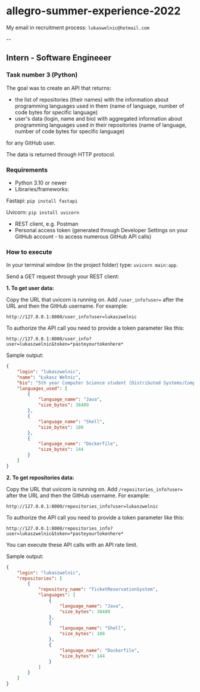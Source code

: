 # allegro-summer-experience-2022
My email in recruitment process: `lukaswelnic@hotmail.com`

--

## Intern - Software Engineeer

### Task number 3 (Python)

The goal was to create an API that returns:

- the list of repositories (their names) with the information about programming languages used in them (name of language, number of code bytes for specific language)
- user's data (login, name and bio) with aggregated information about programming languages used in their repositories (name of language, number of code bytes for specific language)

for any GitHub user.

The data is returned through HTTP protocol.

### Requirements

- Python 3.10 or newer
- Libraries/frameworks:

Fastapi: `pip install fastapi`

Uvicorn: `pip install uvicorn`

- REST client, e.g. Postman
- Personal access token (generated through Developer Settings on your GitHub account - to access numerous GitHub API calls)

### How to execute

In your terminal window (in the project folder) type: `uvicorn main:app`.

Send a GET request through your REST client:

**1. To get user data:**

Copy the URL that uvicorn is running on. Add `/user_info?user=` after the URL and then the GitHub username. For example:

`http://127.0.0.1:8000/user_info?user=lukaszwelnic`

To authorize the API call you need to provide a token parameter like this:

`http://127.0.0.1:8000/user_info?user=lukaszwelnic&token=*pasteyourtokenhere*`

Sample output:

```JSON
{
    "login": "lukaszwelnic",
    "name": "Łukasz Wełnic",
    "bio": "5th year Computer Science student (Distributed Systems/Computing)",
    "languages_used": [
        {
            "language_name": "Java",
            "size_bytes": 38489
        },
        {
            "language_name": "Shell",
            "size_bytes": 188
        },
        {
            "language_name": "Dockerfile",
            "size_bytes": 144
        }
    ]
}
```

**2. To get repositories data:**

Copy the URL that uvicorn is running on. Add `/repositories_info?user=` after the URL and then the GitHub username. For example:

`http://127.0.0.1:8000/repositories_info?user=lukaszwelnic`

To authorize the API call you need to provide a token parameter like this:

`http://127.0.0.1:8000/repositories_info?user=lukaszwelnic&token=*pasteyourtokenhere*`

You can execute these API calls with an API rate limit.

Sample output:

```JSON
{
    "login": "lukaszwelnic",
    "repositories": [
        {
            "repository_name": "TicketReservationSystem",
            "languages": [
                {
                    "language_name": "Java",
                    "size_bytes": 38489
                },
                {
                    "language_name": "Shell",
                    "size_bytes": 188
                },
                {
                    "language_name": "Dockerfile",
                    "size_bytes": 144
                }
            ]
        }
    ]
}
```